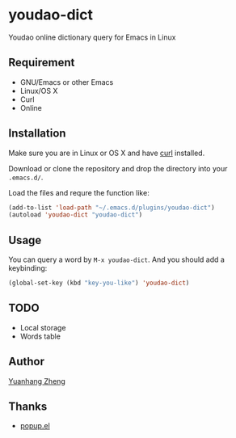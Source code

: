 youdao-dict
===========

Youdao online dictionary query for Emacs in Linux

## Requirement

* GNU/Emacs or other Emacs
* Linux/OS X
* Curl
* Online

## Installation

Make sure you are in Linux or OS X and have [curl](https://github.com/bagder/curl) installed.

Download or clone the repository and drop the directory into your `.emacs.d/`.

Load the files and requre the function like:

```lisp
(add-to-list 'load-path "~/.emacs.d/plugins/youdao-dict")
(autoload 'youdao-dict "youdao-dict")
```

## Usage

You can query a word by `M-x youdao-dict`. And you should add a
keybinding:

```lisp
(global-set-key (kbd "key-you-like") 'youdao-dict)
```

## TODO

* Local storage
* Words table

## Author

[Yuanhang Zheng](http://www.zhengyuanhang.com)

## Thanks

* [popup.el](https://github.com/auto-complete/popup-el)
